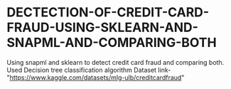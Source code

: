 # DECTECTION-OF-CREDIT-CARD-FRAUD-USING-SKLEARN-AND-SNAPML-AND-COMPARING-BOTH
Using snapml and sklearn to detect credit card fraud and comparing both. Used Decision tree classification algorithm
Dataset link-"https://www.kaggle.com/datasets/mlg-ulb/creditcardfraud"
